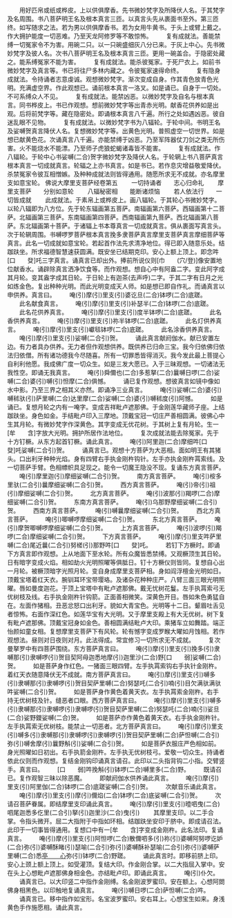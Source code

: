 <!-- { "loadSidebar": true } -->
　　用好匹帛或纸或桦皮。上以供俱摩香。先书微妙梵字及所降伏人名。于其梵字及名周围。书八菩萨明王名及根本真言三匝。以真言头先从裹面书至外。第三匝终。如写随求之法。若为男以供俱摩香书。若为女用牛黄书。于头上或臂上戴之。作大拥护能度一切恶难。乃至天龙阿修罗等不敢惊怖。
　　复有成就法。善能禁缚一切冤家令不为害。用碗二只。以一只碗盛细灰八分已来。于灰上中心。先书微妙梵字及彼人名。次书八菩萨明王名及根本真言三匝。更用一碗盖合。于隐密处藏之。能系缚冤家不能为害。
　　复有成就法。能杀彼冤家。于死尸衣上。如前书微妙梵字及真言等。书已将往尸多林内藏之。令彼冤家速得命终。
　　复有隐身成就法。令持诵者志意虔诚。观想微妙梵字。渐次变成自身。作其青色放青色光明。充满虚空界。作此观想已。诵前根本真言一洛叉。如是诵已。自身于一切处。不可系缚众人不见。
　　复有成就法。能禁凶恶。以微妙梵字及自名与根本真言。同书桦皮上。书已作观想。想前微妙梵字等出青赤光明。献香花供养如是出观。后将前梵字等。藏在隐密处。即诵根本真言八千遍。所行之处如遇凶恶。彼自迷乱眼不见物。
　　复有成就法。以微妙梵字书为八辐轮。于轮中间。书明王名及娑嚩贺真言降伏人名。复想微妙梵字等。出黄色光明。普照虚空一切世界。如是想已献黄色花。次诵真言八千遍。亦能禁缚于凶恶。乃至军阵器仗刀剑之类无所伤害。火不能烧水不能漂。乃至师子虎狼蛇蝎诸毒皆不能害。
　　复有成就法。作八辐轮。于轮中心书娑嚩(二合)贺字微妙梵字及降伏人名。于轮辋上书八菩萨真言根本真言一切成就真言。轮辐之上亦书真言。如是书已。若作息灾增益敬爱降伏。杀禁冤家令彼互相憎嫉。及种种成就法则皆得通用。随愿所求无不成就。亦名摩里支如意宝轮。
佛说大摩里支菩萨经卷第五
　　一切持诵者　　志心归命礼
　　摩里支菩萨　　分别如意轮
　　八辐秘密相　　能断诸烦恼
　　若人依法行　　一切皆成就
　　此成就法。于素帛上或桦皮上。画八辐轮。于其轮心书微妙梵字。以轮八辐即为八方位。先于轮东辐画第五菩萨。南辐画第六菩萨。西辐画第十二菩萨。北辐画第三菩萨。东南辐画第四菩萨。西南辐画第九菩萨。西北辐画第八菩萨。东北辐画第十菩萨。于诸辐上书本尊真言一切成就真言。俱从裹面写真言头。次于轮辋周围。书嚩啰罗菩萨根本真言挽多隶菩萨真言摩里支菩萨真言摩细菩萨等真言。此名一切成就如意宝轮。若起首作法先求清净地位。得已即入随意乐处。结跏趺坐。所求福德智慧速获圆满。既安坐已结期克印。安心上额上顶上。即念吽[口　　癹]吒三字真言。诵真言已却出外。捧前所说仪则[巾　　(穴/登)]像安置地位献香水。诵辟除真言洒净饮食等。而作观想。想自心中有阿盎二字。变此阿字成其月轮。变其盎字成其日轮。于日轮上有迦茶(去声呼)二字。于其二字有日月之光如炼金色。复出种种光明。而此光明变成天人师。如是想已即自作礼。而诵真言以申供养。真言曰。
　　唵(引)摩(引)里支(引)婆讫旦(二合)钵啰(二合)底蹉。
　　此名献食真言。
　　唵(引)摩(引)里支(引)补瑟半(二合)钵啰(二合)底蹉。
　　此名花供养真言。
　　唵(引)摩(引)里支(引)度半钵啰(二合)底蹉。
　　此名香供养真言。
　　唵(引)摩(引)里支(引)祢半钵啰(二合)底蹉。
　　此名灯供养真言。
　　唵(引)摩(引)里支(引)巘毯钵啰(二合)底蹉。
　　此名涂香供养真言。
　　唵(引)摩(引)里支(引)娑嚩(二合引)贺。
　　诵此真言献阏伽水。献已安置左边。有力者具办供养。无力者但作观想供养。既供养已归命三宝。我今归依佛归依法归依僧。所有诸功德我今尽随喜。所有一切罪悉皆得消灭。我今发此最上菩提心自利利他愿。我成佛广度一切众生。如是三发大愿已。入于三昧观想。一切诸法无我性空。即诵无我真言。
　　唵(引)舜儞也(二合)多惹拏(二合)曩嚩日啰(二合)娑嚩(二合)婆(引)嚩(引)怛摩(二合)俱憾。
　　诵已复作观想。想彼真言如镜中像如水中影。乃至三界之相其义亦然。即诵净三业真言。
　　唵(引)娑嚩(二合)婆(引)嚩秫驮(引)萨里嚩(二合)达里摩(二合)娑嚩(二合)婆(引)嚩秫度(引)阿憾。
　　如是诵已。复想月轮之内有一唵字。变成吉祥毗卢遮那佛。于金刚莲华藏师子座。上结跏趺坐。身色如金。手结毗卢印入三摩地。顶戴宝冠一切庄严善相圆满。彼佛心中生其月轮。有微妙梵字作深黄色。其字变成无优花树。于其树上复有月轮。生一[牟　　含]字放大光明。拥护所居作法地位。
　　复次成就法能去除冤家。先于十方钉橛。从东方起首钉橛。诵此真言。
　　唵(引)阿里迦(二合)摩细吽[口　　癹]吒娑嚩(二合引)贺。
　　诵真言已。观想十方菩萨为大恶相。面如明王有其猪头。口出利牙种种光焰。身有四臂右手执金刚杵钩针。左手亦执金刚杵罥索线。及一切菩萨手臂。色相幖帜具足现之。能令一切魔王隐没不现。复诵东方真言菩萨。
　　唵(引)摩里迦(引)摩细娑嚩(二合引)贺。
　　南方真言菩萨。
　　唵(引)桉多里驮(二合引)曩摩细娑嚩(二合引)贺。
　　西方真言菩萨。
　　唵(引)帝(引)祖(引)摩细娑嚩(二合引)贺。
　　北方真言菩萨。
　　唵(引)波那(引)羯啰(二合)摩细娑嚩(二合引)贺。
　　东南方真言菩萨。
　　唵(引)乌那野摩细娑嚩(二合引)贺。
　　西南方真言菩萨。
　　唵(引)嚩曩摩细娑嚩(二合引)贺。
　　西北方真言菩萨。
　　唵(引)唧嚩啰摩细娑嚩(二合引)贺。
　　东北方真言菩萨。
　　唵(引)摩贺唧嚩啰摩细娑嚩(二合引)贺。
　　上方真言菩萨。
　　唵(引)波啰(引)羯啰(二合)摩细娑嚩(二合引)贺。
　　下方真言菩萨。
　　唵(引)摩(引)里支吽萨里嚩(二合)尾近曩(二合引)努槎(引)那野吽[口　　癹]吒。
　　若钉下方橛时。即诵下方真言即作观想。上从地面下至水轮。所有众魔皆悉禁缚。又观橛顶生其日轮。日有暗字变成火焰。相如劫火光明照曜等俱胝日。钉十方橛仪则皆同。复想自心出一月轮。被橛顶暗字光照月轮。变自身成摩里支菩萨相。身如阎浮檀金光明如日。顶戴宝塔着红天衣。腕钏耳环宝带璎珞。及诸杂花种种庄严。八臂三面三眼光明照曜。唇如曼度迦花。于顶上宝塔中有毗卢遮那佛。戴无忧树花鬘。左手执罥索弓无优树枝及线。右手执金刚杵针钩箭。正面善相微笑。深黄色开目。唇如朱色勇猛自在。左面作猪相。丑恶忿怒口出利牙。貌如大青宝色。光明等十二日。颦眉吐舌见者惊怖。右面作深红色。如莲华宝有大光明。又于摩里支殿上有大无优树。树下复有毗卢遮那佛。顶戴宝冠身如金色。善相圆满结毗卢大印。乘猪车立如舞踏。端正怡颜如童女相。复想摩里支菩萨下有风轮。轮有憾字变成罗睺大曜如月蚀相。若作观想法。昼则对日夜则对月。此法得成。常宜修习一切所求无不成就。
　　复次曼拏罗中有四菩萨围绕。东方菩萨真言曰。
　　唵(引)摩(引)里支(引)挽多(引)隶嚩那(引)隶嚩啰(引)贺目契阿母迦悉地摩(引)迦里沙(二合)野[口　　弱]娑嚩(二合)贺。
　　如是菩萨身作红色。一猪面三眼四臂。左手执罥索钩右手执针金刚杵。着红天衣随意降伏无不成就。南方菩萨真言曰。
　　唵(引)摩(引)里支(引)嚩多(引)隶嚩那(引)隶嚩啰(引)贺目契萨里嚩(二合)努瑟吒(二合引)喃(引)目欠满驮满驮吽娑嚩(二合引)贺。
　　如是菩萨身作黄色着黄天衣。左手执罥索金刚杵。右手持无优树枝及针。缝恶者口眼。西方菩萨真言曰。
　　唵(引)摩(引)里支(引)嚩多(引)隶嚩那(引)隶嚩啰(引)隶嚩啰(引)贺目契萨里嚩(二合)努瑟吒(二合)喃(引)娑旦(二合)娑野鑁娑嚩(二合)贺。
　　如是菩萨亦作黄色着黄天衣。右手执金刚杵针。左手执罥索无优树枝。能禁止一切恶者。北方菩萨真言曰。
　　唵(引)摩(引)里支(引)嚩多(引)隶嚩那(引)隶嚩啰(引)隶嚩啰(引)贺目契萨里嚩(二合)萨怛嚩(二合引)弥(引)嚩舍摩(引)曩野斛(引)娑嚩(二合引)贺。
　　如是菩萨衣服庄严色相如前。身光照曜如日初出。右手执箭金刚杵。左手执无优树枝弓。爱敬一切众生。持诵者依此仪则而作观想。复结金刚钩印诵真言请召。此印以二头指背钩二小指。交臂竖手。真言曰。
　　[口　　弱]吽挽斛(引)钵啰(二合)嚩里多(二合)野。
　　既请召已。复作观智三昧以除恶魔。
　　即献阏伽水供养诵此真言。
　　唵(引)摩(引)里支(引)阿里伽(二合)钵啰(二合)底蹉娑嚩(二合引)贺。
　　次献音乐诵此真言。
　　唵(引)摩(引)里支(引)摩(引)儞焰(二合)钵啰(二合)底娑嚩(二合引)贺。
　　次请召菩萨眷属。即结摩里支印诵此真言。
　　唵(引)摩(引)里支(引)曀呬曳(二合)呬尾迦悉多仡里(二合引)拏(引)迦里沙(二合)曳(引)
　　其摩里支印。以二手合掌。令指头微开。屈二大指附于中指如环相。结跏趺坐安印于脐中。即成请召法。此印于一切事皆得通用。复想口中有一[牟　　含]字变成金刚杵。此名法印。复诵真言。
　　唵(引)摩(引)里支(引)阿怛啰(二合)散儞呬多(引)祢(引)婆嚩阿努啰讫妒(二合)弥(引)婆嚩酥睹(引)瑟喻(二合引)弥(引)婆嚩酥补瑟喻(二合引)弥(引)婆嚩萨里嚩(二合)悉[亭　　心](切身)弥(引)钵啰(二合)野蹉。
　　诵此真言时。即移前脐上印。安心上颈上额上顶上。如受灌顶。复结大印。作金刚合掌。以二大指屈入掌中。安在头上心想毗卢遮那佛身相金色。亦结毗卢印。即诵此真言。
　　唵(引)仆欠。
　　诵真言已。以大印竖二中指作金刚缚。名金刚波罗蜜印。安在额上。心想阿閦佛身相黑色。以印触地复诵真言。
　　唵(引)嚩日啰(二合)萨怛嚩(二合)吽。
　　诵真言已。移中指作如宝形。名宝波罗蜜印。安右耳上。心想宝生如来。身浅黄色手作施愿相。诵此真言。

